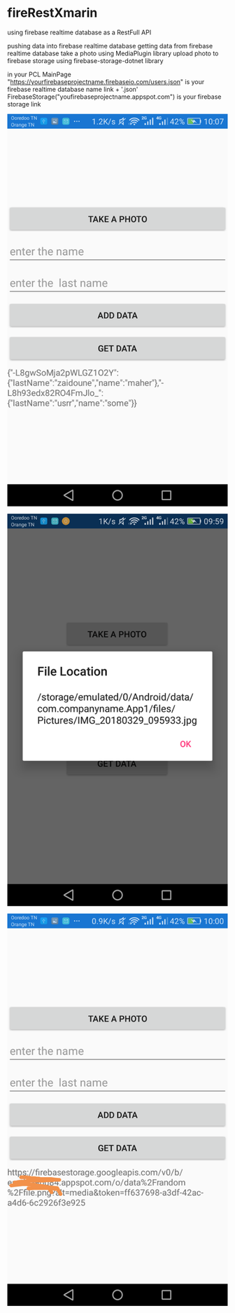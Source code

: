 # fireRestXmarin
using  firebase  realtime  database as a RestFull API  

pushing data into firebase realtime  database 
getting data from firebase realtime database
take a photo  using MediaPlugin library
upload  photo to firebase storage using firebase-storage-dotnet library

in your  PCL MainPage 
  "https://yourfirebaseprojectname.firebaseio.com/users.json"  is your  firebase realtime database name link + '.json'
   FirebaseStorage("youfirebaseprojectname.appspot.com") is your firebase storage link
   
![](https://github.com/maherzaidoune/fireRestXmarin/blob/master/exm1.png)

![](https://github.com/maherzaidoune/fireRestXmarin/blob/master/exm.png)

![](https://github.com/maherzaidoune/fireRestXmarin/blob/master/exmpl.png)
